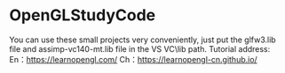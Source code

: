 # OpenGLStudyCode
You can use these small projects very conveniently, just put the glfw3.lib file and assimp-vc140-mt.lib file in the VS VC\lib path.
Tutorial address:
En：https://learnopengl.com/
Ch：https://learnopengl-cn.github.io/
